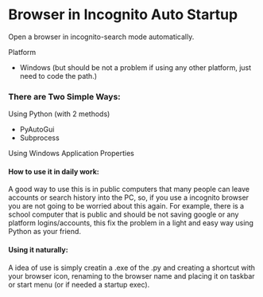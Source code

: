 # Browser in Incognito Auto Startup
Open a browser in incognito-search mode automatically.

Platform
- Windows (but should be not a problem if using any other platform, just need to code the path.)

### There are Two Simple Ways:

Using Python (with 2 methods)
  - PyAutoGui
  - Subprocess

Using Windows Application Properties

#### How to use it in daily work:

  A good way to use this is in public computers that many people can leave accounts or search history into the PC, so, if you use a incognito browser you are not going to be worried about this again.
  For example, there is a school computer that is public and should be not saving google or any platform logins/accounts, this fix the problem in a light and easy way using Python as your friend.

#### Using it naturally:

  A idea of use is simply creatin a .exe of the .py and creating a shortcut with your browser icon, renaming to the browser name and placing it on taskbar or start menu (or if needed a startup exec).
